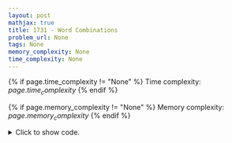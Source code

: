 ```yaml
---
layout: post
mathjax: true
title: 1731 - Word Combinations
problem_url: None
tags: None
memory_complexity: None
time_complexity: None
---
```




{% if page.time_complexity != "None" %}
Time complexity: ${{ page.time_complexity }}$
{% endif %}

{% if page.memory_complexity != "None" %}
Memory complexity: ${{ page.memory_complexity }}$
{% endif %}

<details>
<summary>
<p style="display:inline">Click to show code.</p>
</summary>
```cpp
{% raw %}
using namespace std;
using ll = long long;
const int MOD = 1e9 + 7;
const int CMAX = 26;
ll add(ll a, ll b) { return ((a % MOD) + (b % MOD)) % MOD; }
struct node
{
    bool end;
    vector<node *> children;
    node()
    {
        children.assign(CMAX, nullptr);
        end = false;
    }
};
struct trie
{
    node *root;
    trie() { root = new node(); }
    void insert(string s)
    {
        node *cur = root;
        int n = s.size();
        for (int i = n - 1; i >= 0; --i)
        {
            int j = s[i] - 'a';
            if (cur->children[j] == nullptr)
                cur->children[j] = new node();
            cur = cur->children[j];
        }
        cur->end = true;
    }
    ll query(int l, string s, const vector<ll> &dp)
    {
        ll ans = 0;
        node *cur = root;
        for (int i = l - 1; i >= 0; --i)
        {
            int j = s[i] - 'a';
            if (cur->children[j] == nullptr)
                break;
            cur = cur->children[j];
            if (cur->end)
                ans = add(ans, dp[i]);
        }
        return ans;
    }
};
ll solve(const string &s, const vector<string> &pattern)
{
    int n = s.size();
    vector<ll> dp(n + 1, 0);
    trie t;
    dp[0] = 1;
    for (auto p : pattern)
        t.insert(p);
    for (int l = 1; l <= n; ++l)
        dp[l] = t.query(l, s, dp);
    return dp[n];
}
int main(void)
{
    ios_base::sync_with_stdio(false);
    cin.tie(NULL);
    int k;
    string s;
    vector<string> patterns;
    cin >> s;
    cin >> k;
    patterns.resize(k);
    for (auto &pattern : patterns)
        cin >> pattern;
    cout << solve(s, patterns) << endl;
    return 0;
}

{% endraw %}
```
</details>

